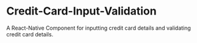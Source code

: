 # Credit-Card-Input-Validation
A React-Native Component for inputting credit card details and validating credit card details.
